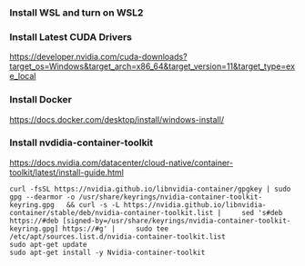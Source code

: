 

### Install WSL and turn on WSL2

### Install Latest CUDA Drivers

https://developer.nvidia.com/cuda-downloads?target_os=Windows&target_arch=x86_64&target_version=11&target_type=exe_local

### Install Docker

https://docs.docker.com/desktop/install/windows-install/

### Install nvdidia-container-toolkit

https://docs.nvidia.com/datacenter/cloud-native/container-toolkit/latest/install-guide.html

```
curl -fsSL https://nvidia.github.io/libnvidia-container/gpgkey | sudo gpg --dearmor -o /usr/share/keyrings/nvidia-container-toolkit-keyring.gpg   && curl -s -L https://nvidia.github.io/libnvidia-container/stable/deb/nvidia-container-toolkit.list |     sed 's#deb https://#deb [signed-by=/usr/share/keyrings/nvidia-container-toolkit-keyring.gpg] https://#g' |     sudo tee /etc/apt/sources.list.d/nvidia-container-toolkit.list
sudo apt-get update
sudo apt-get install -y Nvidia-container-toolkit
```
